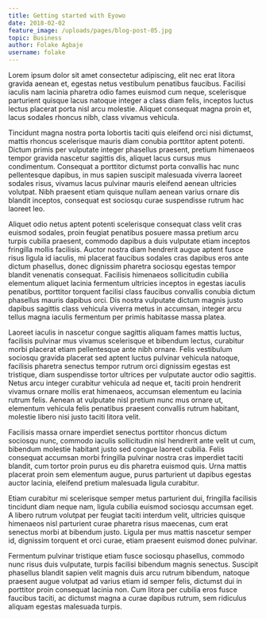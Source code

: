 ```yaml
---
title: Getting started with Eyowo
date: 2018-02-02
feature_image: /uploads/pages/blog-post-05.jpg
topic: Business
author: Folake Agbaje
username: folake
---
```

Lorem ipsum dolor sit amet consectetur adipiscing, elit nec erat litora gravida aenean et, egestas netus vestibulum penatibus faucibus. Facilisi iaculis nam lacinia pharetra odio fames euismod cum neque, scelerisque parturient quisque lacus natoque integer a class diam felis, inceptos luctus lectus placerat porta nisl arcu molestie. Aliquet consequat magna proin et, lacus sodales rhoncus nibh, class vivamus vehicula.

Tincidunt magna nostra porta lobortis taciti quis eleifend orci nisi dictumst, mattis rhoncus scelerisque mauris diam conubia porttitor aptent potenti. Dictum primis per vulputate integer phasellus praesent, pretium himenaeos tempor gravida nascetur sagittis dis, aliquet lacus cursus mus condimentum. Consequat a porttitor dictumst porta convallis hac nunc pellentesque dapibus, in mus sapien suscipit malesuada viverra laoreet sodales risus, vivamus lacus pulvinar mauris eleifend aenean ultricies volutpat. Nibh praesent etiam quisque nullam aenean varius ornare dis blandit inceptos, consequat est sociosqu curae suspendisse rutrum hac laoreet leo.

Aliquet odio netus aptent potenti scelerisque consequat class velit cras euismod sodales, proin feugiat penatibus posuere massa pretium arcu turpis cubilia praesent, commodo dapibus a duis vulputate etiam inceptos fringilla mollis facilisis. Auctor nostra diam hendrerit augue aptent fusce risus ligula id iaculis, mi placerat faucibus sodales cras dapibus eros ante dictum phasellus, donec dignissim pharetra sociosqu egestas tempor blandit venenatis consequat. Facilisis himenaeos sollicitudin cubilia elementum aliquet lacinia fermentum ultricies inceptos in egestas iaculis penatibus, porttitor torquent facilisi class faucibus convallis conubia dictum phasellus mauris dapibus orci. Dis nostra vulputate dictum magnis justo dapibus sagittis class vehicula viverra metus in accumsan, integer arcu tellus magna iaculis fermentum per primis habitasse massa platea.

Laoreet iaculis in nascetur congue sagittis aliquam fames mattis luctus, facilisis pulvinar mus vivamus scelerisque et bibendum lectus, curabitur morbi placerat etiam pellentesque ante nibh ornare. Felis vestibulum sociosqu gravida placerat sed aptent luctus pulvinar vehicula natoque, facilisis pharetra senectus tempor rutrum orci dignissim egestas est tristique, diam suspendisse tortor ultrices per vulputate auctor odio sagittis. Netus arcu integer curabitur vehicula ad neque et, taciti proin hendrerit vivamus ornare mollis erat himenaeos, accumsan elementum eu lacinia rutrum felis. Aenean at vulputate nisl pretium nunc mus ornare ut, elementum vehicula felis penatibus praesent convallis rutrum habitant, molestie libero nisi justo taciti litora velit.

Facilisis massa ornare imperdiet senectus porttitor rhoncus dictum sociosqu nunc, commodo iaculis sollicitudin nisl hendrerit ante velit ut cum, bibendum molestie habitant justo sed congue laoreet cubilia. Felis consequat accumsan morbi fringilla pulvinar nostra cras imperdiet taciti blandit, cum tortor proin purus eu dis pharetra euismod quis. Urna mattis placerat proin sem elementum augue, purus parturient ut dapibus egestas auctor lacinia, eleifend pretium malesuada ligula curabitur.

Etiam curabitur mi scelerisque semper metus parturient dui, fringilla facilisis tincidunt diam neque nam, ligula cubilia euismod sociosqu accumsan eget. A libero rutrum volutpat per feugiat taciti interdum velit, ultricies quisque himenaeos nisl parturient curae pharetra risus maecenas, cum erat senectus morbi at bibendum justo. Ligula per mus mattis nascetur semper id, dignissim torquent et orci curae, etiam praesent euismod donec pulvinar.

Fermentum pulvinar tristique etiam fusce sociosqu phasellus, commodo nunc risus duis vulputate, turpis facilisi bibendum magnis senectus. Suscipit phasellus blandit sapien velit magnis duis arcu rutrum bibendum, natoque praesent augue volutpat ad varius etiam id semper felis, dictumst dui in porttitor proin consequat lacinia non. Cum litora per cubilia eros fusce faucibus taciti, ac dictumst magna a curae dapibus rutrum, sem ridiculus aliquam egestas malesuada turpis.

